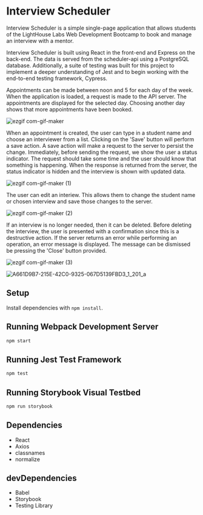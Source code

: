 # Interview Scheduler

Interview Scheduler is a simple single-page application that allows students of the LightHouse Labs Web Development Bootcamp to book and manage an interview with a mentor.

Interview Scheduler is built using React in the front-end and Express on the back-end. The data is served from the scheduler-api using a PostgreSQL database. Additionally, a suite of testing was built for this project to implement a deeper understanding of Jest and to begin working with the end-to-end testing framework, Cypress.

Appointments can be made between noon and 5 for each day of the week. When the application is loaded, a request is made to the API server. The appointments are displayed for the selected day. Choosing another day shows that more appointments have been booked. 

![ezgif com-gif-maker](https://user-images.githubusercontent.com/82968631/146260400-31c25c0d-8c61-4520-a2ef-7c4af2615245.gif)

When an appointment is created, the user can type in a student name and choose an interviewer from a list. Clicking on the 'Save' button will perform a save action. A save action will make a request to the server to persist the change. Immediately, before sending the request, we show the user a status indicator. The request should take some time and the user should know that something is happening. When the response is returned from the server, the status indicator is hidden and the interview is shown with updated data.

![ezgif com-gif-maker (1)](https://user-images.githubusercontent.com/82968631/146262249-28df104e-7958-48da-8133-38b38243d584.gif)


The user can edit an interiew. This allows them to change the student name or chosen interview and save those changes to the server. 

![ezgif com-gif-maker (2)](https://user-images.githubusercontent.com/82968631/146261100-7b03774b-19d6-4589-8b97-02e99712e912.gif)

If an interview is no longer needed, then it can be deleted. Before deleting the interview, the user is presented with a confirmation since this is a destructive action. If the server returns an error while performing an operation, an error message is displayed. The message can be dismissed be pressing the 'Close' button provided.

![ezgif com-gif-maker (3)](https://user-images.githubusercontent.com/82968631/146261104-568f1645-5a01-41ac-903a-80cc982af73e.gif)

![A661D9B7-215E-42C0-9325-067D5139FBD3_1_201_a](https://user-images.githubusercontent.com/82968631/150899382-9ae832c1-9f03-4de6-82fd-ba468c3c00e8.jpeg)


## Setup


Install dependencies with `npm install`.

## Running Webpack Development Server

```sh
npm start
```

## Running Jest Test Framework

```sh
npm test
```

## Running Storybook Visual Testbed

```sh
npm run storybook
```

## Dependencies
- React
- Axios
- classnames
- normalize

## devDependencies
- Babel
- Storybook
- Testing Library
